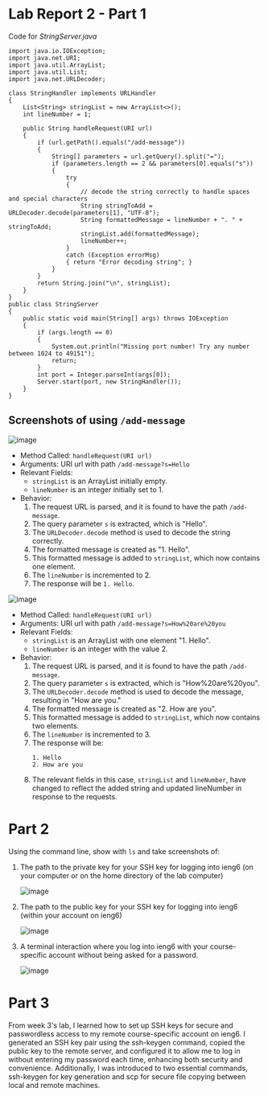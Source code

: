 # Lab Report 2 - Part 1
Code for *StringServer.java*
```
import java.io.IOException;
import java.net.URI;
import java.util.ArrayList;
import java.util.List;
import java.net.URLDecoder;

class StringHandler implements URLHandler 
{
    List<String> stringList = new ArrayList<>();
    int lineNumber = 1;

    public String handleRequest(URI url) 
    {
        if (url.getPath().equals("/add-message")) 
        {
            String[] parameters = url.getQuery().split("=");
            if (parameters.length == 2 && parameters[0].equals("s")) 
            {
                try 
                {
                    // decode the string correctly to handle spaces and special characters
                    String stringToAdd = URLDecoder.decode(parameters[1], "UTF-8");
                    String formattedMessage = lineNumber + ". " + stringToAdd;
                    stringList.add(formattedMessage);
                    lineNumber++;
                } 
                catch (Exception errorMsg) 
                { return "Error decoding string"; }
            }
        }
        return String.join("\n", stringList);
    }
}
public class StringServer 
{
    public static void main(String[] args) throws IOException 
    {
        if (args.length == 0) 
        {
            System.out.println("Missing port number! Try any number between 1024 to 49151");
            return;
        }
        int port = Integer.parseInt(args[0]);
        Server.start(port, new StringHandler());
    }
}
```
## Screenshots of using `/add-message`
![image](https://github.com/xIvanTKx/cse15l-lab-reports/assets/110268085/91d8f37e-085a-4383-b55b-dca9c107a1cd)
- Method Called: `handleRequest(URI url)`
- Arguments: URI url with path `/add-message?s=Hello`
- Relevant Fields:
   - `stringList` is an ArrayList initially empty.
   - `lineNumber` is an integer initially set to 1.
- Behavior:
  1. The request URL is parsed, and it is found to have the path `/add-message`.
  2. The query parameter `s` is extracted, which is "Hello".
  3. The `URLDecoder.decode` method is used to decode the string correctly.
  4. The formatted message is created as "1. Hello".
  5. This formatted message is added to `stringList`, which now contains one element.
  6. The `lineNumber` is incremented to 2.
  7. The response will be `1. Hello`.

![image](https://github.com/xIvanTKx/cse15l-lab-reports/assets/110268085/cecacc30-ad33-419a-9e3a-f258ce17b6b6)
- Method Called: `handleRequest(URI url)`
- Arguments: URI url with path `/add-message?s=How%20are%20you`
- Relevant Fields:
   - `stringList` is an ArrayList with one element "1. Hello".
   - `lineNumber` is an integer with the value 2.
- Behavior:
  1. The request URL is parsed, and it is found to have the path `/add-message`.
  2. The query parameter `s` is extracted, which is "How%20are%20you".
  3. The `URLDecoder.decode` method is used to decode the message, resulting in "How are you."
  4. The formatted message is created as "2. How are you".
  5. This formatted message is added to `stringList`, which now contains two elements.
  6. The `lineNumber` is incremented to 3.
  7. The response will be:
     ```
     1. Hello
     2. How are you
     ```
  8. The relevant fields in this case, `stringList` and `lineNumber`, have changed to reflect the added string and updated lineNumber in response to the requests.

# Part 2
Using the command line, show with `ls` and take screenshots of:
1. The path to the private key for your SSH key for logging into ieng6 (on your computer or on the home directory of the lab computer)

    ![image](https://github.com/xIvanTKx/cse15l-lab-reports/assets/110268085/2a91b0a5-3ff8-4249-a6f5-cd1b53d21d32)

2. The path to the public key for your SSH key for logging into ieng6 (within your account on ieng6)

    ![image](https://github.com/xIvanTKx/cse15l-lab-reports/assets/110268085/afbd9d4f-bd41-456e-b11b-bb6efd792b11)

3. A terminal interaction where you log into ieng6 with your course-specific account without being asked for a password.

    ![image](https://github.com/xIvanTKx/cse15l-lab-reports/assets/110268085/78a3bf00-aa43-4a76-9beb-1a3e2a12a45c)

# Part 3
From week 3's lab, I learned how to set up SSH keys for secure and passwordless access to my remote course-specific account on ieng6. I generated an SSH key pair using the ssh-keygen command, copied the public key to the remote server, and configured it to allow me to log in without entering my password each time, enhancing both security and convenience. Additionally, I was introduced to two essential commands, ssh-keygen for key generation and scp for secure file copying between local and remote machines.
